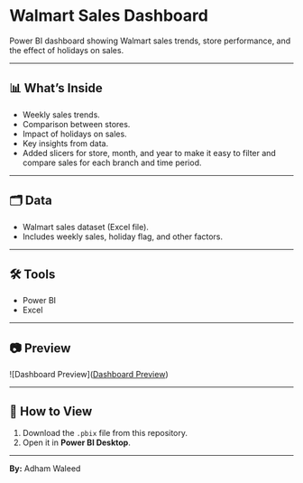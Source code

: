 # Walmart Sales Dashboard

Power BI dashboard showing Walmart sales trends, store performance, and the effect of holidays on sales.

---

## 📊 What’s Inside
- Weekly sales trends.
- Comparison between stores.
- Impact of holidays on sales.
- Key insights from data.
- Added slicers for store, month, and year to make it easy to filter and compare sales for each branch and time period.

---

## 🗂 Data
- Walmart sales dataset (Excel file).
- Includes weekly sales, holiday flag, and other factors.

---

## 🛠 Tools
- Power BI
- Excel

---

## 📷 Preview
![Dashboard Preview]([Dashboard Preview](dashboard.png))

---

## 🚀 How to View
1. Download the `.pbix` file from this repository.
2. Open it in **Power BI Desktop**.

---

**By:** Adham Waleed
